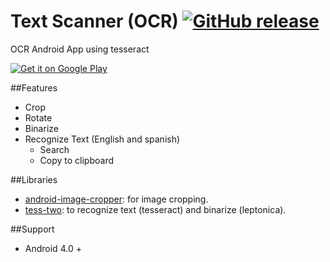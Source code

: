 # Text Scanner (OCR) [![GitHub release](https://img.shields.io/github/release/testica/text-scanner.svg)]()
OCR Android App using tesseract

<a href='https://play.google.com/store/apps/details?id=com.ltapps.textscanner&hl=en&utm_source=global_co&utm_medium=prtnr&utm_content=Mar2515&utm_campaign=PartBadge&pcampaignid=MKT-Other-global-all-co-prtnr-py-PartBadge-Mar2515-1'><img alt='Get it on Google Play' src='https://play.google.com/intl/en_us/badges/images/badge_new.png'/></a>

##Features
- Crop
- Rotate
- Binarize
- Recognize Text (English and spanish)
  - Search
  - Copy to clipboard
  
##Libraries
- [android-image-cropper](https://github.com/ArthurHub/Android-Image-Cropper): for image cropping.
- [tess-two](https://github.com/rmtheis/tess-two): to recognize text (tesseract) and binarize (leptonica).

##Support
- Android 4.0 +
